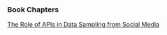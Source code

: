 ### Book Chapters
[The Role of APIs in Data Sampling from Social Media](https://drive.google.com/open?id=1q_4P5aV-2xmywjMb1XrHde2Iw2gjYNbH)
